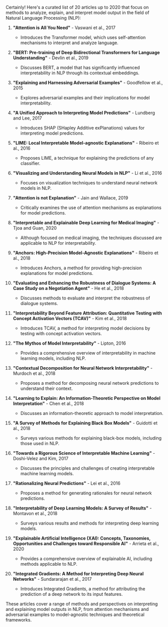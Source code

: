 Certainly! Here's a curated list of 20 articles up to 2020 that focus on methods to analyze, explain, and interpret model output in the field of Natural Language Processing (NLP):

1. **"Attention is All You Need"** - Vaswani et al., 2017
   - Introduces the Transformer model, which uses self-attention mechanisms to interpret and analyze language.

2. **"BERT: Pre-training of Deep Bidirectional Transformers for Language Understanding"** - Devlin et al., 2019
   - Discusses BERT, a model that has significantly influenced interpretability in NLP through its contextual embeddings.

3. **"Explaining and Harnessing Adversarial Examples"** - Goodfellow et al., 2015
   - Explores adversarial examples and their implications for model interpretability.

4. **"A Unified Approach to Interpreting Model Predictions"** - Lundberg and Lee, 2017
   - Introduces SHAP (SHapley Additive exPlanations) values for interpreting model predictions.

5. **"LIME: Local Interpretable Model-agnostic Explanations"** - Ribeiro et al., 2016
   - Proposes LIME, a technique for explaining the predictions of any classifier.

6. **"Visualizing and Understanding Neural Models in NLP"** - Li et al., 2016
   - Focuses on visualization techniques to understand neural network models in NLP.

7. **"Attention is not Explanation"** - Jain and Wallace, 2019
   - Critically examines the use of attention mechanisms as explanations for model predictions.

8. **"Interpretable and Explainable Deep Learning for Medical Imaging"** - Tjoa and Guan, 2020
   - Although focused on medical imaging, the techniques discussed are applicable to NLP for interpretability.

9. **"Anchors: High-Precision Model-Agnostic Explanations"** - Ribeiro et al., 2018
   - Introduces Anchors, a method for providing high-precision explanations for model predictions.

10. **"Evaluating and Enhancing the Robustness of Dialogue Systems: A Case Study on a Negotiation Agent"** - He et al., 2018
    - Discusses methods to evaluate and interpret the robustness of dialogue systems.

11. **"Interpretability Beyond Feature Attribution: Quantitative Testing with Concept Activation Vectors (TCAV)"** - Kim et al., 2018
    - Introduces TCAV, a method for interpreting model decisions by testing with concept activation vectors.

12. **"The Mythos of Model Interpretability"** - Lipton, 2016
    - Provides a comprehensive overview of interpretability in machine learning models, including NLP.

13. **"Contextual Decomposition for Neural Network Interpretability"** - Murdoch et al., 2018
    - Proposes a method for decomposing neural network predictions to understand their context.

14. **"Learning to Explain: An Information-Theoretic Perspective on Model Interpretation"** - Chen et al., 2018
    - Discusses an information-theoretic approach to model interpretation.

15. **"A Survey of Methods for Explaining Black Box Models"** - Guidotti et al., 2018
    - Surveys various methods for explaining black-box models, including those used in NLP.

16. **"Towards a Rigorous Science of Interpretable Machine Learning"** - Doshi-Velez and Kim, 2017
    - Discusses the principles and challenges of creating interpretable machine learning models.

17. **"Rationalizing Neural Predictions"** - Lei et al., 2016
    - Proposes a method for generating rationales for neural network predictions.

18. **"Interpretability of Deep Learning Models: A Survey of Results"** - Montavon et al., 2018
    - Surveys various results and methods for interpreting deep learning models.

19. **"Explainable Artificial Intelligence (XAI): Concepts, Taxonomies, Opportunities and Challenges toward Responsible AI"** - Arrieta et al., 2020
    - Provides a comprehensive overview of explainable AI, including methods applicable to NLP.

20. **"Integrated Gradients: A Method for Interpreting Deep Neural Networks"** - Sundararajan et al., 2017
    - Introduces Integrated Gradients, a method for attributing the prediction of a deep network to its input features.

These articles cover a range of methods and perspectives on interpreting and explaining model outputs in NLP, from attention mechanisms and adversarial examples to model-agnostic techniques and theoretical frameworks.